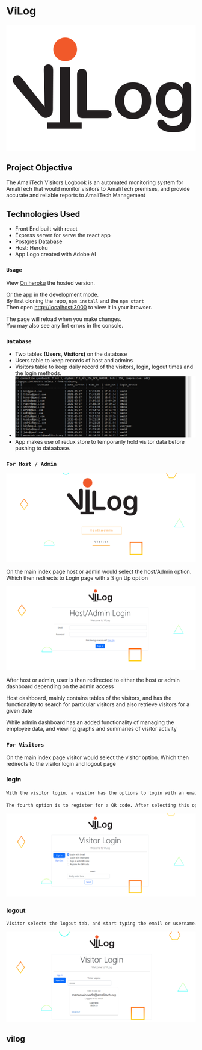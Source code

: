 # ViLog

![ViLog Logo](/public/viLog.png?raw=true "Logo")

## Project Objective

The AmaliTech Visitors Logbook is an automated monitoring system for AmaliTech that
would monitor visitors to AmaliTech premises, and provide accurate and reliable reports
to AmaliTech Management

## Technologies Used

- Front End built with react
- Express server for serve the react app
- Postgres Database
- Host: Heroku
- App Logo created with Adobe AI

### `Usage`

View [On heroku](https://vilogsys.herokuapp.com) the hosted version.

Or the app in the development mode.\
By first cloning the repo, `npm install` and the `npm start`\
Then open [http://localhost:3000](http://localhost:3000) to view it in your browser.

The page will reload when you make changes.\
You may also see any lint errors in the console.

### `Database`

- Two tables **(Users, Visitors)** on the database
- Users table to keep records of host and admins
- Visitors table to keep daily record of the visitors, login, logout times and the login methods.
- ![Visitors Table](/public/databaseVisitorsTable.png?raw=true "Optional Title")
- App makes use of redux store to temporarily hold visitor data before pushing to dataabase.

### `For Host / Admin`

![Main menu](/public/mainMenu.png?raw=true "Optional Title")

On the main index page host or admin would select the host/Admin option. Which then redirects to Login page with a Sign Up option

![Host sign in](/public/adminLogin.png?raw=true "Optional Title")

After host or admin, user is then redirected to either the host or admin dashboard depending on the admin access

Host dashboard, mainly contains tables of the visitors, and has the functionality to search for particular visitors and also retrieve visitors for a given date

While admin dashboard has an added functionality of managing the employee data, and viewing graphs and summaries of visitor activity

### `For Visitors`

On the main index page visitor would select the visitor option. Which then redirects to the visitor login and logout page

### login

```txt
With the visitor login, a visitor has the options to login with an email(recommended), and username, or QR code

The fourth option is to register for a QR code. After selecting this option, visitor then would enter the email in the input and receive the QR code upon submission.
```

![Visitor Login](/public/visitorLoginOptions.png?raw=true "Optional Title")

### logout

```txt
Visitor selects the logout tab, and start typing the email or username. A list of visitor cards with logged in user details matching the been typed email/username is made available, which the visitor would then click to logout.
```
![Visitor Logout](/public/visitorLogout.png?raw=true "Optional Title")

## **vilog**
